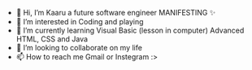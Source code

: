 - 👋 Hi, I’m Kaaru a future software engineer MANIFESTING ✨
- 👀 I’m interested in Coding and playing
- 🌱 I’m currently learning Visual Basic (lesson in computer) Advanced HTML, CSS and Java
- 💞️ I’m looking to collaborate on my life
- 📫 How to reach me Gmail or Instegram :>

<!---
FutureSoftWareEngineer-Kaaru/FutureSoftWareEngineer-Kaaru is a ✨ special ✨ repository because its `README.md` (this file) appears on your GitHub profile.
You can click the Preview link to take a look at your changes.
--->
